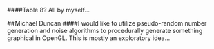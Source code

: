####Table 8? All by myself...

##Michael Duncan
####I would like to utilize pseudo-random number generation and noise algorithms to procedurally generate something graphical in OpenGL. This is mostly an exploratory idea...
